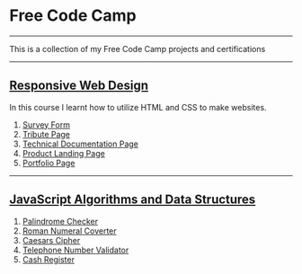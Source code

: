 # Free Code Camp

___

This is a collection of my Free Code Camp projects and certifications

___

## [Responsive Web Design](https://www.freecodecamp.org/certification/idonevenknow/responsive-web-design)

In this course I learnt how to utilize HTML and CSS to make websites.

1. [Survey Form](https://codepen.io/idonevenknow/full/YzVyeNO)
2. [Tribute Page](https://codepen.io/idonevenknow/full/zYwGmMa)
3. [Technical Documentation Page](https://codepen.io/idonevenknow/full/mdmrOdO)
4. [Product Landing Page](https://codepen.io/idonevenknow/full/rNmLrYw)
5. [Portfolio Page](https://codepen.io/idonevenknow/full/QWvpEzo)

___

## [JavaScript Algorithms and Data Structures](https://www.freecodecamp.org/certification/idonevenknow/javascript-algorithms-and-data-structures)

1. [Palindrome Checker]()
2. [Roman Numeral Coverter]()
3. [Caesars Cipher]()
4. [Telephone Number Validator]()
5. [Cash Register]()
